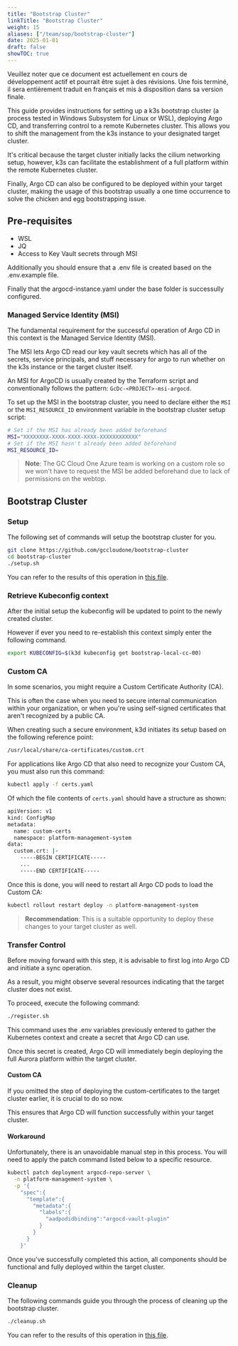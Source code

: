 ```yaml
---
title: "Bootstrap Cluster"
linkTitle: "Bootstrap Cluster"
weight: 15
aliases: ["/team/sop/bootstrap-cluster"]
date: 2025-01-01
draft: false
showTOC: true
---
```


<gcds-alert alert-role="danger" container="full" heading="Avis de traduction" hide-close-btn="true" hide-role-icon="false" is-fixed="false" class="hydrated mb-400">
<gcds-text>Veuillez noter que ce document est actuellement en cours de développement actif et pourrait être sujet à des révisions. Une fois terminé, il sera entièrement traduit en français et mis à disposition dans sa version finale.</gcds-text>
</gcds-alert>

This guide provides instructions for setting up a k3s bootstrap cluster (a process tested in Windows Subsystem for Linux or WSL), deploying Argo CD, and transferring control to a remote Kubernetes cluster. This allows you to shift the management from the k3s instance to your designated target cluster.

It's critical because the target cluster initially lacks the cilium networking setup, however, k3s can facilitate the establishment of a full platform within the remote Kubernetes cluster. 

Finally, Argo CD can also be configured to be deployed within your target cluster, making the usage of this bootstrap usually a one time occurrence to solve the chicken and egg bootstrapping issue.

## Pre-requisites

- WSL
- JQ
- Access to Key Vault secrets through MSI

Additionally you should ensure that a .env file is created based on the .env.example file.

Finally that the argocd-instance.yaml under the base folder is successully configured.

### Managed Service Identity (MSI)

The fundamental requirement for the successful operation of Argo CD in this context is the Managed Service Identity (MSI). 

The MSI lets Argo CD read our key vault secrets which has all of the secrets, service principals, and stuff necessary for argo to run whether on the k3s instance or the target cluster itself.

An MSI for ArgoCD is usually created by the Terraform script and conventionally follows the pattern: `GcDc-<PROJECT>-msi-argocd`.

To set up the MSI in the bootstrap cluster, you need to declare either the `MSI` or the `MSI_RESOURCE_ID` environment variable in the bootstrap cluster setup script:

```sh
# Set if the MSI has already been added beforehand
MSI="XXXXXXXX-XXXX-XXXX-XXXX-XXXXXXXXXXXX"
# Set if the MSI hasn't already been added beforehand
MSI_RESOURCE_ID=
```

> **Note**: The GC Cloud One Azure team is working on a custom role so we won't have to request the MSI be added beforehand due to lack of permissions on the webtop.

## Bootstrap Cluster

### Setup

The following set of commands will setup the bootstrap cluster for you.

```sh
git clone https://github.com/gccloudone/bootstrap-cluster
cd bootstrap-cluster
./setup.sh
```

You can refer to the results of this operation in [this file](/docs/sops/bootstrap-cluster.txt).

### Retrieve Kubeconfig context

After the initial setup the kubeconfig will be updated to point to the newly created cluster.

However if ever you need to re-establish this context simply enter the following command.

```sh
export KUBECONFIG=$(k3d kubeconfig get bootstrap-local-cc-00)
```

### Custom CA

In some scenarios, you might require a Custom Certificate Authority (CA). 

This is often the case when you need to secure internal communication within your organization, or when you're using self-signed certificates that aren't recognized by a public CA. 

When creating such a secure environment, k3d initiates its setup based on the following reference point:

```sh
/usr/local/share/ca-certificates/custom.crt
```

For applications like Argo CD that also need to recognize your Custom CA, you must also run this command:

```sh
kubectl apply -f certs.yaml
```

Of which the file contents of `certs.yaml` should have a structure as shown:

```sh
apiVersion: v1
kind: ConfigMap
metadata:
  name: custom-certs
  namespace: platform-management-system
data:
  custom.crt: |-
    -----BEGIN CERTIFICATE-----
    ...
    -----END CERTIFICATE-----
```

Once this is done, you will need to restart all Argo CD pods to load the Custom CA:

```sh
kubectl rollout restart deploy -n platform-management-system
```

> **Recommendation**: This is a suitable opportunity to deploy these changes to your target cluster as well.

### Transfer Control

Before moving forward with this step, it is advisable to first log into Argo CD and initiate a sync operation. 

As a result, you might observe several resources indicating that the target cluster does not exist. 

To proceed, execute the following command:

```sh
./register.sh
```

This command uses the .env variables previously entered to gather the Kubernetes context and create a secret that Argo CD can use.

Once this secret is created, Argo CD will immediately begin deploying the full Aurora platform within the target cluster.

#### Custom CA

If you omitted the step of deploying the custom-certificates to the target cluster earlier, it is crucial to do so now.

This ensures that Argo CD will function successfully within your target cluster.

#### Workaround

Unfortunately, there is an unavoidable manual step in this process. You will need to apply the patch command listed below to a specific resource.

```sh
kubectl patch deployment argocd-repo-server \
  -n platform-management-system \
  -p '{
    "spec":{
      "template":{
        "metadata":{
          "labels":{
            "aadpodidbinding":"argocd-vault-plugin"
          }
        }
      }
    }'
```

Once you've successfully completed this action, all components should be functional and fully deployed within the target cluster.

### Cleanup

The following commands guide you through the process of cleaning up the bootstrap cluster.

```sh
./cleanup.sh
```

You can refer to the results of this operation in [this file](/docs/sops/bootstrap-cluster-cleanup.txt).